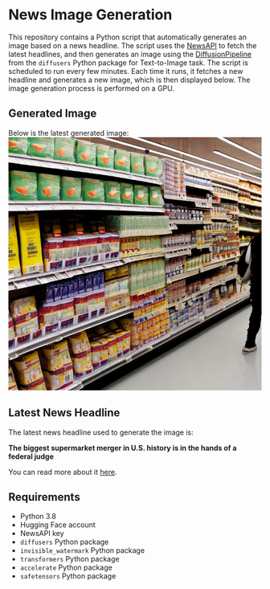 # News Image Generation
This repository contains a Python script that automatically generates an image based on a news headline. The script uses the [NewsAPI](https://newsapi.org/) to fetch the latest headlines, and then generates an image using the [DiffusionPipeline](https://github.com/huggingface/diffusers) from the `diffusers` Python package for Text-to-Image task.
The script is scheduled to run every few minutes. Each time it runs, it fetches a new headline and generates a new image, which is then displayed below. The image generation process is performed on a GPU.

## Generated Image
Below is the latest generated image:
![Generated Image](image.png)

## Latest News Headline
The latest news headline used to generate the image is:

**The biggest supermarket merger in U.S. history is in the hands of a federal judge**

You can read more about it [here](https://news.google.com/rss/articles/CBMiwwFBVV95cUxNTjZMX29sZnZBcVZNcE9UT1BtY2h4TXNoU0Nlbnd5TFo2OEsxU2Q4dWducGJMX0ZxWTBwaWVtN2JJbzNhLXF2NzdlTF9CUGV1UzBUckM1OG5NNUprb0VnTnZqaXZnWk8yek9oTDNBRHhGbjhsaWpPdlU4Y1ExU0RXb1huM2FyM2d4ZmRGcVRjVHFDM3dZbGl1QnVJajZ3UmRIbWdmeml2d0JqRGFVbm9HdWZaeUZZajcxWHFidU0zVVNHQnc?oc=5).

## Requirements
- Python 3.8
- Hugging Face account
- NewsAPI key
- `diffusers` Python package
- `invisible_watermark` Python package
- `transformers` Python package
- `accelerate` Python package
- `safetensors` Python package
